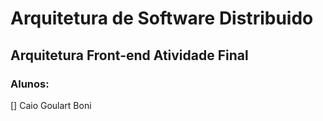 # Arquitetura de Software Distribuido
## Arquitetura Front-end Atividade Final

### Alunos:
[] Caio Goulart Boni
